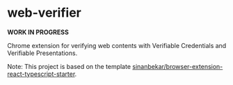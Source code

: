 # web-verifier

**WORK IN PROGRESS**

Chrome extension for verifying web contents with Verifiable Credentials and Verifiable Presentations.

Note: This project is based on the template [sinanbekar/browser-extension-react-typescript-starter](https://github.com/sinanbekar/browser-extension-react-typescript-starter).
